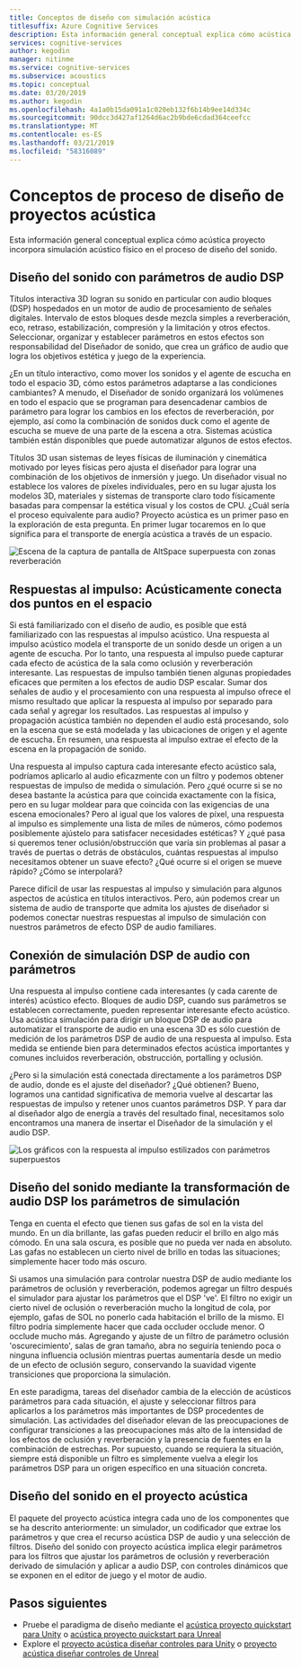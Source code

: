 ```yaml
---
title: Conceptos de diseño con simulación acústica
titlesuffix: Azure Cognitive Services
description: Esta información general conceptual explica cómo acústica proyecto incorpora acústico simulación para el proceso de diseño de sonido.
services: cognitive-services
author: kegodin
manager: nitinme
ms.service: cognitive-services
ms.subservice: acoustics
ms.topic: conceptual
ms.date: 03/20/2019
ms.author: kegodin
ms.openlocfilehash: 4a1a0b15da091a1c020eb132f6b14b9ee14d334c
ms.sourcegitcommit: 90dcc3d427af1264d6ac2b9bde6cdad364ceefcc
ms.translationtype: MT
ms.contentlocale: es-ES
ms.lasthandoff: 03/21/2019
ms.locfileid: "58316089"
---
```

# <a name="project-acoustics-design-process-concepts"></a>Conceptos de proceso de diseño de proyectos acústica

Esta información general conceptual explica cómo acústica proyecto incorpora simulación acústico físico en el proceso de diseño del sonido.

## <a name="sound-design-with-audio-dsp-parameters"></a>Diseño del sonido con parámetros de audio DSP

Títulos interactiva 3D logran su sonido en particular con audio bloques (DSP) hospedados en un motor de audio de procesamiento de señales digitales. Intervalo de estos bloques desde mezcla simples a reverberación, eco, retraso, estabilización, compresión y la limitación y otros efectos. Seleccionar, organizar y establecer parámetros en estos efectos son responsabilidad del Diseñador de sonido, que crea un gráfico de audio que logra los objetivos estética y juego de la experiencia.

¿En un título interactivo, como mover los sonidos y el agente de escucha en todo el espacio 3D, cómo estos parámetros adaptarse a las condiciones cambiantes? A menudo, el Diseñador de sonido organizará los volúmenes en todo el espacio que se programan para desencadenar cambios de parámetro para lograr los cambios en los efectos de reverberación, por ejemplo, así como la combinación de sonidos duck como el agente de escucha se mueve de una parte de la escena a otra. Sistemas acústica también están disponibles que puede automatizar algunos de estos efectos.

Títulos 3D usan sistemas de leyes físicas de iluminación y cinemática motivado por leyes físicas pero ajusta el diseñador para lograr una combinación de los objetivos de inmersión y juego. Un diseñador visual no establece los valores de píxeles individuales, pero en su lugar ajusta los modelos 3D, materiales y sistemas de transporte claro todo físicamente basadas para compensar la estética visual y los costos de CPU. ¿Cuál sería el proceso equivalente para audio? Proyecto acústica es un primer paso en la exploración de esta pregunta. En primer lugar tocaremos en lo que significa para el transporte de energía acústica a través de un espacio.

![Escena de la captura de pantalla de AltSpace superpuesta con zonas reverberación](media/reverb-zones-altspace.png)

## <a name="impulse-responses-acoustically-connecting-two-points-in-space"></a>Respuestas al impulso: Acústicamente conecta dos puntos en el espacio

Si está familiarizado con el diseño de audio, es posible que está familiarizado con las respuestas al impulso acústico. Una respuesta al impulso acústico modela el transporte de un sonido desde un origen a un agente de escucha. Por lo tanto, una respuesta al impulso puede capturar cada efecto de acústica de la sala como oclusión y reverberación interesante. Las respuestas de impulso también tienen algunas propiedades eficaces que permiten a los efectos de audio DSP escalar. Sumar dos señales de audio y el procesamiento con una respuesta al impulso ofrece el mismo resultado que aplicar la respuesta al impulso por separado para cada señal y agregar los resultados. Las respuestas al impulso y propagación acústica también no dependen el audio está procesando, solo en la escena que se está modelada y las ubicaciones de origen y el agente de escucha. En resumen, una respuesta al impulso extrae el efecto de la escena en la propagación de sonido.

Una respuesta al impulso captura cada interesante efecto acústico sala, podríamos aplicarlo al audio eficazmente con un filtro y podemos obtener respuestas de impulso de medida o simulación. Pero ¿qué ocurre si se no desea bastante la acústica para que coincida exactamente con la física, pero en su lugar moldear para que coincida con las exigencias de una escena emocionales? Pero al igual que los valores de píxel, una respuesta al impulso es simplemente una lista de miles de números, cómo podemos posiblemente ajústelo para satisfacer necesidades estéticas? Y ¿qué pasa si queremos tener oclusión/obstrucción que varía sin problemas al pasar a través de puertas o detrás de obstáculos, cuántas respuestas al impulso necesitamos obtener un suave efecto? ¿Qué ocurre si el origen se mueve rápido? ¿Cómo se interpolará?

Parece difícil de usar las respuestas al impulso y simulación para algunos aspectos de acústica en títulos interactivos. Pero, aún podemos crear un sistema de audio de transporte que admita los ajustes de diseñador si podemos conectar nuestras respuestas al impulso de simulación con nuestros parámetros de efecto DSP de audio familiares.

## <a name="connecting-simulation-to-audio-dsp-with-parameters"></a>Conexión de simulación DSP de audio con parámetros

Una respuesta al impulso contiene cada interesantes (y cada carente de interés) acústico efecto. Bloques de audio DSP, cuando sus parámetros se establecen correctamente, pueden representar interesante efecto acústico. Usa acústica simulación para dirigir un bloque DSP de audio para automatizar el transporte de audio en una escena 3D es sólo cuestión de medición de los parámetros DSP de audio de una respuesta al impulso. Esta medida se entiende bien para determinados efectos acústica importantes y comunes incluidos reverberación, obstrucción, portalling y oclusión.

¿Pero si la simulación está conectada directamente a los parámetros DSP de audio, donde es el ajuste del diseñador? ¿Qué obtienen? Bueno, logramos una cantidad significativa de memoria vuelve al descartar las respuestas de impulso y retener unos cuantos parámetros DSP. Y para dar al diseñador algo de energía a través del resultado final, necesitamos solo encontramos una manera de insertar el Diseñador de la simulación y el audio DSP.

![Los gráficos con la respuesta al impulso estilizados con parámetros superpuestos](media/acoustic-parameters.png)

## <a name="sound-design-by-transforming-audio-dsp-parameters-from-simulation"></a>Diseño del sonido mediante la transformación de audio DSP los parámetros de simulación

Tenga en cuenta el efecto que tienen sus gafas de sol en la vista del mundo. En un día brillante, las gafas pueden reducir el brillo en algo más cómodo. En una sala oscura, es posible que no pueda ver nada en absoluto. Las gafas no establecen un cierto nivel de brillo en todas las situaciones; simplemente hacer todo más oscuro.

Si usamos una simulación para controlar nuestra DSP de audio mediante los parámetros de oclusión y reverberación, podemos agregar un filtro después el simulador para ajustar los parámetros que el DSP 've'. El filtro no exigir un cierto nivel de oclusión o reverberación mucho la longitud de cola, por ejemplo, gafas de SOL no ponerlo cada habitación el brillo de la mismo. El filtro podría simplemente hacer que cada occluder occlude menor. O occlude mucho más. Agregando y ajuste de un filtro de parámetro oclusión 'oscurecimiento', salas de gran tamaño, abra no seguiría teniendo poca o ninguna influencia oclusión mientras puertas aumentaría desde un medio de un efecto de oclusión seguro, conservando la suavidad vigente transiciones que proporciona la simulación.

En este paradigma, tareas del diseñador cambia de la elección de acústicos parámetros para cada situación, el ajuste y seleccionar filtros para aplicarlos a los parámetros más importantes de DSP procedentes de simulación. Las actividades del diseñador elevan de las preocupaciones de configurar transiciones a las preocupaciones más alto de la intensidad de los efectos de oclusión y reverberación y la presencia de fuentes en la combinación de estrechas. Por supuesto, cuando se requiera la situación, siempre está disponible un filtro es simplemente vuelva a elegir los parámetros DSP para un origen específico en una situación concreta.

## <a name="sound-design-in-project-acoustics"></a>Diseño del sonido en el proyecto acústica

El paquete del proyecto acústica integra cada uno de los componentes que se ha descrito anteriormente: un simulador, un codificador que extrae los parámetros y que crea el recurso acústica DSP de audio y una selección de filtros. Diseño del sonido con proyecto acústica implica elegir parámetros para los filtros que ajustar los parámetros de oclusión y reverberación derivado de simulación y aplicar a audio DSP, con controles dinámicos que se exponen en el editor de juego y el motor de audio.

## <a name="next-steps"></a>Pasos siguientes
* Pruebe el paradigma de diseño mediante el [acústica proyecto quickstart para Unity](unity-quickstart.md) o [acústica proyecto quickstart para Unreal](unreal-quickstart.md)
* Explore el [proyecto acústica diseñar controles para Unity](unity-workflow.md) o [proyecto acústica diseñar controles de Unreal](unreal-workflow.md)

